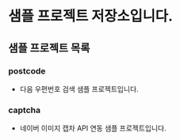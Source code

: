 # 샘플 프로젝트 저장소입니다.

## 샘플 프로젝트 목록

### postcode 
- 다음 우편번호 검색 샘플 프로젝트입니다.
### captcha 
- 네이버 이미지 캡차 API 연동 샘플 프로젝트입니다.
